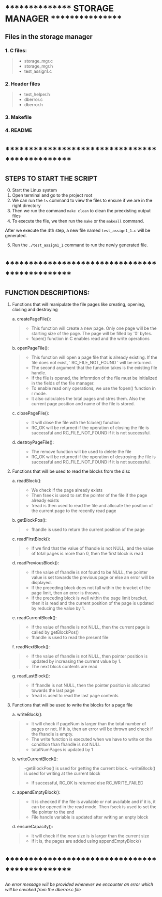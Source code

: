 # ************** STORAGE MANAGER *************** #

## Files in the storage manager ##

###  1. C files:
 > - storage_mgr.c
 > - storage_mgr.h
 > - test_assign1.c
###  2. Header files
 > - test_helper.h
 > - dberror.c
 > - dberror.h
###   3. Makefile
###   4. README

# ********************************************** #

## STEPS TO START THE SCRIPT ##

0. Start the Linux system
1. Open terminal and go to the project root
2. We can run the `ls` command to view the files to ensure if we are in the right directory
3. Then we run the command `make clean` to clean the preexisting output files
4. To execute the file, we then run the `make` or the `makeall` command.

After we execute the 4th step, a new file named `test_assign1_1.c` will be generated.

5. Run the `./test_assign1_1` command to run the newly generated file. 


# ********************************************** #

## FUNCTION DESCRIPTIONS: ##

1.  Functions that will manipulate the file pages like creating, opening, closing and destroying 
 
    a. createPageFile():
       > - This function will create a new page. Only one page will be the starting size of the page. The page will be filled by '0' bytes.
       > - fopen() function in C enables read and the write operations 
    
    b. openPageFile():
       > - This function will open a page file that is already existing. If the file does not exist, ' RC_FILE_NOT_FOUND ' will be returned. 
       > - The second argument that the function takes is the existing file handle. 
       > - If the file is opened, the informtion of the file must be initialized in the fields of the file manager. 
       > - To enable read only operations, we use the fopen() function in r mode. 
       > - It also calculates the total pages and stres them. Also the current page position and name of the file is stored. 

    c. closePageFile():
       > - It will close the file with the fclose() function 
       > - RC_OK will be returned if the operation of closing the file is successful and RC_FILE_NOT_FOUND if it is not successful. 

    d.  destroyPageFile():
       > - The remove function will be used to  delete the file
       > - RC_OK will be returned if the operation of destroying the file is successful and RC_FILE_NOT_FOUND if it is not successful. 


2.  Functions that will be used to read the blocks from the disc

    a. readBlock():
       > - We check if the page already exists
       > - Then fseek is used to set the pointer of the file if the page already exists
       > - fread is then used to read the file and allocate the position of the current page to the recently read page

    b. getBlockPos():
       > - fhandle is used to return the current position of the page

    c. readFirstBlock():
       > - If we find that the value of fhandle is not NULL, and the value of total pages is more than 0, then the first block is read

    d. readPreviousBlock():
       > - If the value of fhandle is not found to be NULL,  the pointer value is set towards the previous page or else an error will be displayed.
       > - If the preceding block does not fall within the bracket of the page limit, then an error is thrown.
       > - If the  preceding block is well within the page limit bracket, then it is read and the current position of the page is updated by reducing the value by 1. 

    e. readCurrentBlock():
       > - If the value of fhandle is not NULL, then the current page is called by getBlockPos()
       > - fhandle is used to read the present file

    f. readNextBlock():
       > - If the value of fhandle is not NULL, then pointer position is updated by increasing the current value by 1. 
       > - The next block contents are read

    g. readLastBlock():
       > - If fhandle is not NULL, then the pointer position is allocated towards the last page
       > - fread is used to read the last page contents

3.  Functions that will be used to write the blocks for a page file

    a. writeBlock():
       > - It will check if pageNum is larger than the total number of pages or not. If it is, then an error will be thrown and check if the fhandle is empty.
       > - The write function is executed when we have to write on the condition than fhandle is not NULL
       > - totalNumPages is updated by 1

    b. writeCurrentBlock():
       > -getBlockPos() is used for getting the current block. 
       > -writeBlock() is used for writing at the current block
       > - If successful, RC_OK is returned else RC_WRITE_FAILED

	c. appendEmptyBlock():
       > - It is checked if the file is available or not available and if it is, it can be opened in the read mode. Then fseek is used to set the file pointer to the end
       > - File handle variable is updated after writing an enpty block

    d. ensureCapacity():
       > - It will check if the new size is  is larger than the current size
       > - If it is, the pages are added using appendEmptyBlock()


# ********************************************** #

*An error message will be provided whenever we encounter an error which will be envoked from the dberror.c file*    
